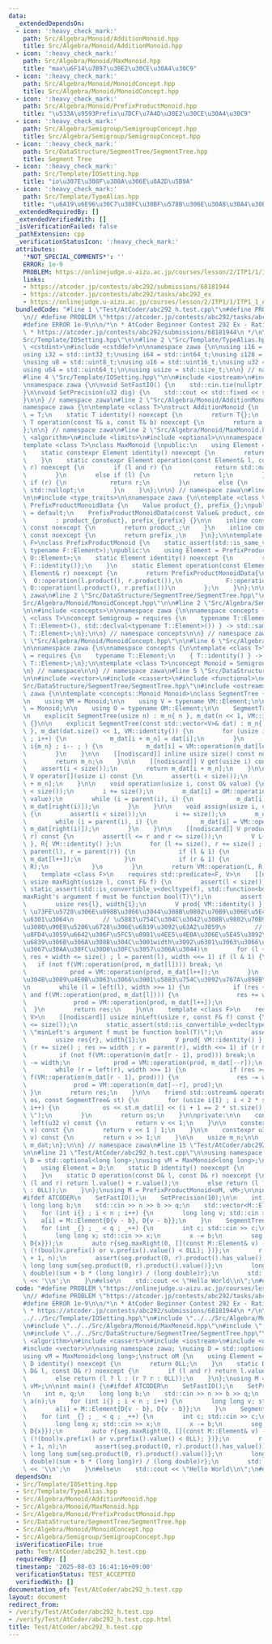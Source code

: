 ```yaml
---
data:
  _extendedDependsOn:
  - icon: ':heavy_check_mark:'
    path: Src/Algebra/Monoid/AdditionMonoid.hpp
    title: Src/Algebra/Monoid/AdditionMonoid.hpp
  - icon: ':heavy_check_mark:'
    path: Src/Algebra/Monoid/MaxMonoid.hpp
    title: "max\u6F14\u7B97\u30E2\u30CE\u30A4\u30C9"
  - icon: ':heavy_check_mark:'
    path: Src/Algebra/Monoid/MonoidConcept.hpp
    title: Src/Algebra/Monoid/MonoidConcept.hpp
  - icon: ':heavy_check_mark:'
    path: Src/Algebra/Monoid/PrefixProductMonoid.hpp
    title: "\u533A\u9593Prefix\u7DCF\u7A4D\u30E2\u30CE\u30A4\u30C9"
  - icon: ':heavy_check_mark:'
    path: Src/Algebra/Semigroup/SemigroupConcept.hpp
    title: Src/Algebra/Semigroup/SemigroupConcept.hpp
  - icon: ':heavy_check_mark:'
    path: Src/DataStructure/SegmentTree/SegmentTree.hpp
    title: Segment Tree
  - icon: ':heavy_check_mark:'
    path: Src/Template/IOSetting.hpp
    title: "io\u307E\u308F\u308A\u306E\u8A2D\u5B9A"
  - icon: ':heavy_check_mark:'
    path: Src/Template/TypeAlias.hpp
    title: "\u6A19\u6E96\u30C7\u30FC\u30BF\u578B\u306E\u30A8\u30A4\u30EA\u30A2\u30B9"
  _extendedRequiredBy: []
  _extendedVerifiedWith: []
  _isVerificationFailed: false
  _pathExtension: cpp
  _verificationStatusIcon: ':heavy_check_mark:'
  attributes:
    '*NOT_SPECIAL_COMMENTS*': ''
    ERROR: 1e-9
    PROBLEM: https://onlinejudge.u-aizu.ac.jp/courses/lesson/2/ITP1/1/ITP1_1_A
    links:
    - https://atcoder.jp/contests/abc292/submissions/68181944
    - https://atcoder.jp/contests/abc292/tasks/abc292_ex
    - https://onlinejudge.u-aizu.ac.jp/courses/lesson/2/ITP1/1/ITP1_1_A
  bundledCode: "#line 1 \"Test/AtCoder/abc292_h.test.cpp\"\n#define PROBLEM \"https://onlinejudge.u-aizu.ac.jp/courses/lesson/2/ITP1/1/ITP1_1_A\"\
    \n// #define PROBLEM \"https://atcoder.jp/contests/abc292/tasks/abc292_ex\"\n\
    #define ERROR 1e-9\n\n/*\n * AtCoder Beginner Contest 292 Ex - Rating Estimator\n\
    \ * https://atcoder.jp/contests/abc292/submissions/68181944\n */\n\n#line 2 \"\
    Src/Template/IOSetting.hpp\"\n\n#line 2 \"Src/Template/TypeAlias.hpp\"\n\n#include\
    \ <cstdint>\n#include <cstddef>\n\nnamespace zawa {\n\nusing i16 = std::int16_t;\n\
    using i32 = std::int32_t;\nusing i64 = std::int64_t;\nusing i128 = __int128_t;\n\
    \nusing u8 = std::uint8_t;\nusing u16 = std::uint16_t;\nusing u32 = std::uint32_t;\n\
    using u64 = std::uint64_t;\n\nusing usize = std::size_t;\n\n} // namespace zawa\n\
    #line 4 \"Src/Template/IOSetting.hpp\"\n\n#include <iostream>\n#include <iomanip>\n\
    \nnamespace zawa {\n\nvoid SetFastIO() {\n    std::cin.tie(nullptr)->sync_with_stdio(false);\n\
    }\n\nvoid SetPrecision(u32 dig) {\n    std::cout << std::fixed << std::setprecision(dig);\n\
    }\n\n} // namespace zawa\n#line 2 \"Src/Algebra/Monoid/AdditionMonoid.hpp\"\n\n\
    namespace zawa {\n\ntemplate <class T>\nstruct AdditionMonoid {\n    using Element\
    \ = T;\n    static T identity() noexcept {\n        return T{};\n    }\n    static\
    \ T operation(const T& a, const T& b) noexcept {\n        return a + b;\n    }\n\
    };\n\n} // namespace zawa\n#line 2 \"Src/Algebra/Monoid/MaxMonoid.hpp\"\n\n#include\
    \ <algorithm>\n#include <limits>\n#include <optional>\n\nnamespace zawa {\n\n\
    template <class T>\nclass MaxMonoid {\npublic:\n    using Element = std::optional<T>;\n\
    \    static constexpr Element identity() noexcept {\n        return std::nullopt;\n\
    \    }\n    static constexpr Element operation(const Element& l, const Element&\
    \ r) noexcept {\n        if (l and r) {\n            return std::max(l, r);\n\
    \        }\n        else if (l) {\n            return l;\n        }\n        else\
    \ if (r) {\n            return r;\n        }\n        else {\n            return\
    \ std::nullopt;\n        }\n    }\n};\n\n} // namespace zawa\n#line 2 \"Src/Algebra/Monoid/PrefixProductMonoid.hpp\"\
    \n\n#include <type_traits>\n\nnamespace zawa {\n\ntemplate <class Value>\nclass\
    \ PrefixProductMonoidData {\n    Value product_{}, prefix_{};\npublic:\n    PrefixProductMonoidData()\
    \ = default;\n    PrefixProductMonoidData(const Value& product, const Value& prefix)\n\
    \        : product_{product}, prefix_{prefix} {}\n\n    inline const Value& product()\
    \ const noexcept {\n        return product_;\n    }\n    inline const Value& prefix()\
    \ const noexcept {\n        return prefix_;\n    }\n};\n\ntemplate <class O, class\
    \ F>\nclass PrefixProductMonoid {\n    static_assert(std::is_same_v<typename O::Element,\
    \ typename F::Element>);\npublic:\n    using Element = PrefixProductMonoidData<typename\
    \ O::Element>;\n    static Element identity() noexcept {\n        return PrefixProductMonoidData{O::identity(),\
    \ F::identity()};\n    }\n    static Element operation(const Element& l, const\
    \ Element& r) noexcept {\n        return PrefixProductMonoidData{\n          \
    \  O::operation(l.product(), r.product()),\n            F::operation(l.prefix(),\
    \ O::operation(l.product(), r.prefix()))\n        };\n    }\n};\n\n} // namespace\
    \ zawa\n#line 2 \"Src/DataStructure/SegmentTree/SegmentTree.hpp\"\n\n#line 2 \"\
    Src/Algebra/Monoid/MonoidConcept.hpp\"\n\n#line 2 \"Src/Algebra/Semigroup/SemigroupConcept.hpp\"\
    \n\n#include <concepts>\n\nnamespace zawa {\n\nnamespace concepts {\n\ntemplate\
    \ <class T>\nconcept Semigroup = requires {\n    typename T::Element;\n    { T::operation(std::declval<typename\
    \ T::Element>(), std::declval<typename T::Element>()) } -> std::same_as<typename\
    \ T::Element>;\n};\n\n} // namespace concepts\n\n} // namespace zawa\n#line 4\
    \ \"Src/Algebra/Monoid/MonoidConcept.hpp\"\n\n#line 6 \"Src/Algebra/Monoid/MonoidConcept.hpp\"\
    \n\nnamespace zawa {\n\nnamespace concepts {\n\ntemplate <class T>\nconcept Identitiable\
    \ = requires {\n    typename T::Element;\n    { T::identity() } -> std::same_as<typename\
    \ T::Element>;\n};\n\ntemplate <class T>\nconcept Monoid = Semigroup<T> and Identitiable<T>;\n\
    \n} // namespace\n\n} // namespace zawa\n#line 5 \"Src/DataStructure/SegmentTree/SegmentTree.hpp\"\
    \n\n#include <vector>\n#include <cassert>\n#include <functional>\n#line 10 \"\
    Src/DataStructure/SegmentTree/SegmentTree.hpp\"\n#include <ostream>\n\nnamespace\
    \ zawa {\n\ntemplate <concepts::Monoid Monoid>\nclass SegmentTree {\npublic:\n\
    \n    using VM = Monoid;\n\n    using V = typename VM::Element;\n\n    using OM\
    \ = Monoid;\n\n    using O = typename OM::Element;\n\n    SegmentTree() = default;\n\
    \n    explicit SegmentTree(usize n) : m_n{ n }, m_dat(n << 1, VM::identity())\
    \ {}\n\n    explicit SegmentTree(const std::vector<V>& dat) : m_n{ dat.size()\
    \ }, m_dat(dat.size() << 1, VM::identity()) {\n        for (usize i{} ; i < m_n\
    \ ; i++) {\n            m_dat[i + m_n] = dat[i];\n        }\n        for (usize\
    \ i{m_n} ; i-- ; ) {\n            m_dat[i] = VM::operation(m_dat[left(i)], m_dat[right(i)]);\n\
    \        }\n    }\n\n    [[nodiscard]] inline usize size() const noexcept {\n\
    \        return m_n;\n    }\n\n    [[nodiscard]] V get(usize i) const {\n    \
    \    assert(i < size());\n        return m_dat[i + m_n];\n    }\n\n    [[nodiscard]]\
    \ V operator[](usize i) const {\n        assert(i < size());\n        return m_dat[i\
    \ + m_n];\n    }\n\n    void operation(usize i, const O& value) {\n        assert(i\
    \ < size());\n        i += size();\n        m_dat[i] = OM::operation(m_dat[i],\
    \ value);\n        while (i = parent(i), i) {\n            m_dat[i] = VM::operation(m_dat[left(i)],\
    \ m_dat[right(i)]);\n        }\n    }\n\n    void assign(usize i, const V& value)\
    \ {\n        assert(i < size());\n        i += size();\n        m_dat[i] = value;\n\
    \        while (i = parent(i), i) {\n            m_dat[i] = VM::operation(m_dat[left(i)],\
    \ m_dat[right(i)]);\n        }\n    }\n\n    [[nodiscard]] V product(u32 l, u32\
    \ r) const {\n        assert(l <= r and r <= size());\n        V L{ VM::identity()\
    \ }, R{ VM::identity() };\n        for (l += size(), r += size() ; l < r ; l =\
    \ parent(l), r = parent(r)) {\n            if (l & 1) {\n                L = VM::operation(L,\
    \ m_dat[l++]);\n            }\n            if (r & 1) {\n                R = VM::operation(m_dat[--r],\
    \ R);\n            }\n        }\n        return VM::operation(L, R);\n    }\n\n\
    \    template <class F>\n    requires std::predicate<F, V>\n    [[nodiscard]]\
    \ usize maxRight(usize l, const F& f) {\n        assert(l < size());\n       \
    \ static_assert(std::is_convertible_v<decltype(f), std::function<bool(V)>>, \"\
    maxRight's argument f must be function bool(T)\");\n        assert(f(VM::identity()));\n\
    \        usize res{l}, width{1};\n        V prod{ VM::identity() };\n        //\
    \ \u73FE\u5728\u306E\u898B\u3066\u3044\u308B\u9802\u70B9\u306E\u5E45\u3092width\u3067\
    \u6301\u3064\n        // \u5883\u754C\u304C\u3042\u308B\u9802\u70B9\u3092\u542B\
    \u3080\u90E8\u5206\u6728\u306E\u6839\u3092\u63A2\u3059\n        // (\u6298\u308A\
    \u8FD4\u3059\u6642\u306F\u5FC5\u8981\u4EE5\u4E0A\u306E\u5E45\u3092\u6301\u3064\
    \u6839\u306B\u306A\u308B\u304C\u3001width\u3092\u6301\u3063\u3066\u3044\u308B\u306E\
    \u3067\u30AA\u30FC\u30D0\u30FC\u3057\u306A\u3044)\n        for (l += size() ;\
    \ res + width <= size() ; l = parent(l), width <<= 1) if (l & 1) {\n         \
    \   if (not f(VM::operation(prod, m_dat[l]))) break; \n            res += width;\n\
    \            prod = VM::operation(prod, m_dat[l++]);\n        }\n        // \u6839\
    \u304B\u3089\u4E0B\u3063\u3066\u3001\u5883\u754C\u3092\u767A\u898B\u3059\u308B\
    \n        while (l = left(l), width >>= 1) {\n            if (res + width <= size()\
    \ and f(VM::operation(prod, m_dat[l]))) {\n                res += width;\n   \
    \             prod = VM::operation(prod, m_dat[l++]);\n            } \n      \
    \  }\n        return res;\n    }\n\n    template <class F>\n    requires std::predicate<F,\
    \ V>\n    [[nodiscard]] usize minLeft(usize r, const F& f) const {\n        assert(r\
    \ <= size());\n        static_assert(std::is_convertible_v<decltype(f), std::function<bool(V)>>,\
    \ \"minLeft's argument f must be function bool(T)\");\n        assert(f(VM::identity()));\n\
    \        usize res{r}, width{1};\n        V prod{ VM::identity() };\n        for\
    \ (r += size() ; res >= width ; r = parent(r), width <<= 1) if (r & 1) {\n   \
    \         if (not f(VM::operation(m_dat[r - 1], prod))) break;\n            res\
    \ -= width;\n            prod = VM::operation(prod, m_dat[--r]);\n        }\n\
    \        while (r = left(r), width >>= 1) {\n            if (res >= width and\
    \ f(VM::operation(m_dat[r - 1], prod))) {\n                res -= width;\n   \
    \             prod = VM::operation(m_dat[--r], prod);\n            }\n       \
    \ }\n        return res;\n    }\n\n    friend std::ostream& operator<<(std::ostream&\
    \ os, const SegmentTree& st) {\n        for (usize i{1} ; i < 2 * st.size() ;\
    \ i++) {\n            os << st.m_dat[i] << (i + 1 == 2 * st.size() ? \"\" : \"\
    \ \");\n        }\n        return os;\n    }\n\nprivate:\n\n    constexpr u32\
    \ left(u32 v) const {\n        return v << 1;\n    }\n\n    constexpr u32 right(u32\
    \ v) const {\n        return v << 1 | 1;\n    }\n\n    constexpr u32 parent(u32\
    \ v) const {\n        return v >> 1;\n    }\n\n    usize m_n;\n\n    std::vector<V>\
    \ m_dat;\n};\n\n} // namespace zawa\n#line 15 \"Test/AtCoder/abc292_h.test.cpp\"\
    \n\n#line 21 \"Test/AtCoder/abc292_h.test.cpp\"\n\nusing namespace zawa; \nusing\
    \ D = std::optional<long long>;\nusing vM = MaxMonoid<long long>;\nstruct oM {\n\
    \    using Element = D;\n    static D identity() noexcept {\n        return 0LL;\n\
    \    }\n    static D operation(const D& l, const D& r) noexcept {\n        if\
    \ (l and r) return l.value() + r.value();\n        else return (l ? l : (r ? r\
    \ : 0LL));\n    }\n};\nusing M = PrefixProductMonoid<oM, vM>;\n\nint main() {\n\
    #ifdef ATCODER\n    SetFastIO();\n    SetPrecision(10);\n\n    int n, q;\n   \
    \ long long b;\n    std::cin >> n >> b >> q;\n    std::vector<M::Element> a(n);\n\
    \    for (int i{} ; i < n ; i++) {\n        long long v; std::cin >> v;\n    \
    \    a[i] = M::Element{D{v - b}, D{v - b}};\n    }\n    SegmentTree<M> seg(a);\n\
    \    for (int _{} ; _ < q ; _++) {\n        int c; std::cin >> c;\n        c--;\n\
    \        long long x; std::cin >> x;\n        x -= b;\n        seg.assign(c, M::Element{D{x},\
    \ D{x}});\n        auto r{seg.maxRight(0, [](const M::Element& v) -> bool { return\
    \ (!(bool)v.prefix() or v.prefix().value() < 0LL); })};\n        r = std::min<int>(r\
    \ + 1, n);\n        assert(seg.product(0, r).product().has_value());\n       \
    \ long long sum{seg.product(0, r).product().value()};\n        long double ans{(long\
    \ double)(sum + b * (long long)r) / (long double)r};\n        std::cout << ans\
    \ << '\\n';\n    }\n#else\n    std::cout << \"Hello World\\n\";\n#endif\n}\n"
  code: "#define PROBLEM \"https://onlinejudge.u-aizu.ac.jp/courses/lesson/2/ITP1/1/ITP1_1_A\"\
    \n// #define PROBLEM \"https://atcoder.jp/contests/abc292/tasks/abc292_ex\"\n\
    #define ERROR 1e-9\n\n/*\n * AtCoder Beginner Contest 292 Ex - Rating Estimator\n\
    \ * https://atcoder.jp/contests/abc292/submissions/68181944\n */\n\n#include \"\
    ../../Src/Template/IOSetting.hpp\"\n#include \"../../Src/Algebra/Monoid/AdditionMonoid.hpp\"\
    \n#include \"../../Src/Algebra/Monoid/MaxMonoid.hpp\"\n#include \"../../Src/Algebra/Monoid/PrefixProductMonoid.hpp\"\
    \n#include \"../../Src/DataStructure/SegmentTree/SegmentTree.hpp\"\n\n#include\
    \ <algorithm>\n#include <cassert>\n#include <iostream>\n#include <optional>\n\
    #include <vector>\n\nusing namespace zawa; \nusing D = std::optional<long long>;\n\
    using vM = MaxMonoid<long long>;\nstruct oM {\n    using Element = D;\n    static\
    \ D identity() noexcept {\n        return 0LL;\n    }\n    static D operation(const\
    \ D& l, const D& r) noexcept {\n        if (l and r) return l.value() + r.value();\n\
    \        else return (l ? l : (r ? r : 0LL));\n    }\n};\nusing M = PrefixProductMonoid<oM,\
    \ vM>;\n\nint main() {\n#ifdef ATCODER\n    SetFastIO();\n    SetPrecision(10);\n\
    \n    int n, q;\n    long long b;\n    std::cin >> n >> b >> q;\n    std::vector<M::Element>\
    \ a(n);\n    for (int i{} ; i < n ; i++) {\n        long long v; std::cin >> v;\n\
    \        a[i] = M::Element{D{v - b}, D{v - b}};\n    }\n    SegmentTree<M> seg(a);\n\
    \    for (int _{} ; _ < q ; _++) {\n        int c; std::cin >> c;\n        c--;\n\
    \        long long x; std::cin >> x;\n        x -= b;\n        seg.assign(c, M::Element{D{x},\
    \ D{x}});\n        auto r{seg.maxRight(0, [](const M::Element& v) -> bool { return\
    \ (!(bool)v.prefix() or v.prefix().value() < 0LL); })};\n        r = std::min<int>(r\
    \ + 1, n);\n        assert(seg.product(0, r).product().has_value());\n       \
    \ long long sum{seg.product(0, r).product().value()};\n        long double ans{(long\
    \ double)(sum + b * (long long)r) / (long double)r};\n        std::cout << ans\
    \ << '\\n';\n    }\n#else\n    std::cout << \"Hello World\\n\";\n#endif\n}\n"
  dependsOn:
  - Src/Template/IOSetting.hpp
  - Src/Template/TypeAlias.hpp
  - Src/Algebra/Monoid/AdditionMonoid.hpp
  - Src/Algebra/Monoid/MaxMonoid.hpp
  - Src/Algebra/Monoid/PrefixProductMonoid.hpp
  - Src/DataStructure/SegmentTree/SegmentTree.hpp
  - Src/Algebra/Monoid/MonoidConcept.hpp
  - Src/Algebra/Semigroup/SemigroupConcept.hpp
  isVerificationFile: true
  path: Test/AtCoder/abc292_h.test.cpp
  requiredBy: []
  timestamp: '2025-08-03 16:41:16+09:00'
  verificationStatus: TEST_ACCEPTED
  verifiedWith: []
documentation_of: Test/AtCoder/abc292_h.test.cpp
layout: document
redirect_from:
- /verify/Test/AtCoder/abc292_h.test.cpp
- /verify/Test/AtCoder/abc292_h.test.cpp.html
title: Test/AtCoder/abc292_h.test.cpp
---
```

